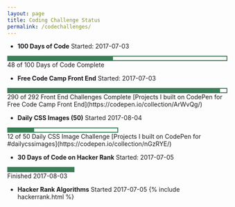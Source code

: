 ```yaml
---
layout: page
title: Coding Challenge Status
permalink: /codechallenges/
---
```



+ **100 Days of Code**
Started: 2017-07-03
<div style = "width: 100%; height: 8px; border: 2px; border-style: solid; border-color: #3a7f57;">
  <div style = "width: 48%; height: 8px; background-color: #3a7f57;">
  </div>
</div>
48 of 100 Days of Code Complete

+ **Free Code Camp Front End**
Started: 2017-07-03
<div style = "width: 100%; height: 8px; border: 2px; border-style: solid; border-color: #3a7f57;">
  <div style = "width: 97%; height: 8px; background-color: #3a7f57;">
  </div>
</div>
290 of 292 Front End Challenges Complete
[Projects I built on CodePen for Free Code Camp Front End](https://codepen.io/collection/ArWvQg/)



+ **Daily CSS Images (50)**
Started 2017-08-04    
<div style = "width: 50%; height: 8px; border: 2px; border-style: solid; border-color: #3a7f57;">
  <div style = "width: 24%; height: 8px; background-color: #3a7f57;">
  </div>   
</div>
12 of 50 Daily CSS Image Challenge
[Projects I built on CodePen for #dailycssimages](https://codepen.io/collection/nGzRYE/)


+ **30 Days of Code on Hacker Rank**
Started: 2017-07-05
<div style = "width: 30%; height: 8px; border: 2px; border-style: solid; border-color: #3a7f57;">
  <div style = "width: 100%; height: 8px; background-color: #3a7f57;">
  </div>   
</div>
Finished 2017-08-03

    
+ **Hacker Rank Algorithms**
Started 2017-07-05
{% include hackerrank.html %}